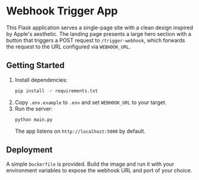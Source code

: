 # Webhook Trigger App

This Flask application serves a single-page site with a clean design inspired by Apple's aesthetic. The landing page presents a large hero section with a button that triggers a POST request to `/trigger-webhook`, which forwards the request to the URL configured via `WEBHOOK_URL`.

## Getting Started

1. Install dependencies:
   ```bash
   pip install -r requirements.txt
   ```
2. Copy `.env.example` to `.env` and set `WEBHOOK_URL` to your target.
3. Run the server:
   ```bash
   python main.py
   ```
   The app listens on `http://localhost:5000` by default.

## Deployment

A simple `Dockerfile` is provided. Build the image and run it with your environment variables to expose the webhook URL and port of your choice.
